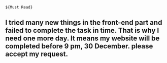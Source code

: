 `${Must Read}`
## I tried many new things in the front-end part and failed to complete the task in time. That is why I need one more day. It means my website will be completed before 9 pm, 30 December. please accept my request. 

